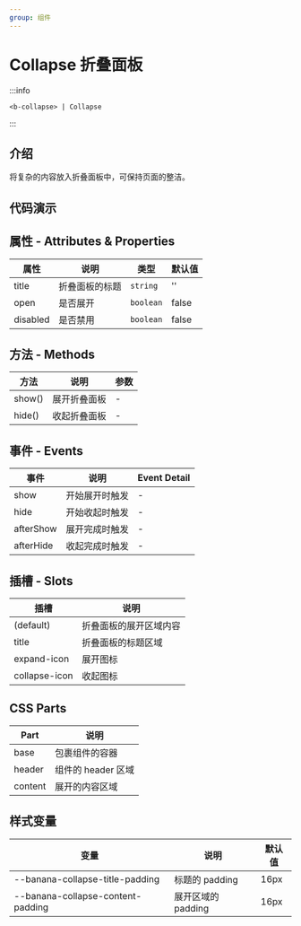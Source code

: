 ```yaml
---
group: 组件
---
```


# Collapse 折叠面板

:::info

```
<b-collapse> | Collapse
```

:::

## 介绍

将复杂的内容放入折叠面板中，可保持页面的整洁。

## 代码演示

<code src="./demos/demo0.tsx"></code>
<code src="./demos/demo1.tsx"></code>
<code src="./demos/demo2.tsx"></code>
<code src="./demos/demo3.tsx"></code>

## 属性 - Attributes & Properties

| 属性     | 说明           | 类型      | 默认值 |
| -------- | -------------- | --------- | ------ |
| title    | 折叠面板的标题 | `string`  | ''     |
| open     | 是否展开       | `boolean` | false  |
| disabled | 是否禁用       | `boolean` | false  |

## 方法 - Methods

| 方法   | 说明         | 参数 |
| ------ | ------------ | ---- |
| show() | 展开折叠面板 | -    |
| hide() | 收起折叠面板 | -    |

## 事件 - Events

| 事件      | 说明           | Event Detail |
| --------- | -------------- | ------------ |
| show      | 开始展开时触发 | -            |
| hide      | 开始收起时触发 | -            |
| afterShow | 展开完成时触发 | -            |
| afterHide | 收起完成时触发 | -            |

## 插槽 - Slots

| 插槽          | 说明                   |
| ------------- | ---------------------- |
| (default)     | 折叠面板的展开区域内容 |
| title         | 折叠面板的标题区域     |
| expand-icon   | 展开图标               |
| collapse-icon | 收起图标               |

## CSS Parts

| Part    | 说明               |
| ------- | ------------------ |
| base    | 包裹组件的容器     |
| header  | 组件的 header 区域 |
| content | 展开的内容区域     |

## 样式变量

| 变量                              | 说明               | 默认值 |
| --------------------------------- | ------------------ | ------ |
| --banana-collapse-title-padding   | 标题的 padding     | 16px   |
| --banana-collapse-content-padding | 展开区域的 padding | 16px   |
